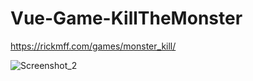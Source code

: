 # Vue-Game-KillTheMonster

https://rickmff.com/games/monster_kill/

![Screenshot_2](https://user-images.githubusercontent.com/46444941/116182411-a0806e80-a6f2-11eb-9c48-cfd25b0946ea.png)

